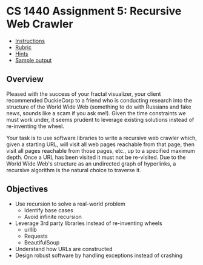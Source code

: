 # CS 1440 Assignment 5: Recursive Web Crawler

* [Instructions](doc/Instructions.md)
* [Rubric](doc/Rubric.md)
* [Hints](doc/Hints.md)
* [Sample output](doc/Output.md)


## Overview

Pleased with the success of your fractal visualizer, your client recommended
DuckieCorp to a friend who is conducting research into the structure of the
World Wide Web (something to do with Russians and fake news, sounds like a scam
if you ask me!).  Given the time constraints we must work under, it seems
prudent to leverage existing solutions instead of re-inventing the wheel.

Your task is to use software libraries to write a recursive web crawler which,
given a starting URL, will visit all web pages reachable from that page, then
visit all pages reachable from those pages, etc., up to a specified maximum
depth.  Once a URL has been visited it must not be re-visited.  Due to the
World Wide Web's structure as an undirected graph of hyperlinks, a recursive
algorithm is the natural choice to traverse it.


## Objectives

*   Use recursion to solve a real-world problem
    *   Identify base cases
    *   Avoid infinite recursion
*   Leverage 3rd party libraries instead of re-inventing wheels
    -   urllib
    -   Requests
    -   BeautifulSoup
*   Understand how URLs are constructed
*   Design robust software by handling exceptions instead of crashing
